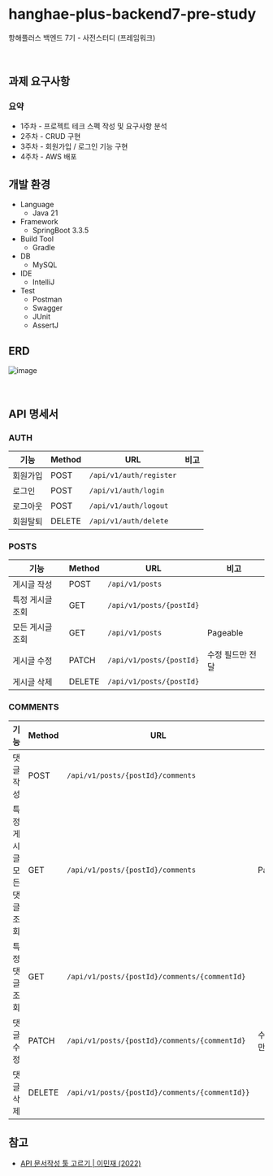 # hanghae-plus-backend7-pre-study

항해플러스 백엔드 7기 - 사전스터디 (프레임워크)

<br/>

## 과제 요구사항

### 요약

- 1주차 - 프로젝트 테크 스펙 작성 및 요구사항 분석
- 2주차 - CRUD 구현
- 3주차 - 회원가입 / 로그인 기능 구현
- 4주차 - AWS 배포

## 개발 환경

- Language
    - Java 21
- Framework
    - SpringBoot 3.3.5
- Build Tool
    - Gradle
- DB
    - MySQL
- IDE
    - IntelliJ
- Test
    - Postman
    - Swagger
    - JUnit
    - AssertJ

## ERD

![image](https://github.com/user-attachments/assets/eab08e80-2405-41cb-8a6f-8adc70c6e104)


<br/>

## API 명세서

### AUTH

| 기능   | Method | URL                     | 비고 |
|------|--------|-------------------------|----|
| 회원가입 | POST   | `/api/v1/auth/register` |    |
| 로그인  | POST   | `/api/v1/auth/login`    |    |
| 로그아웃 | POST   | `/api/v1/auth/logout`   |    |
| 회원탈퇴 | DELETE | `/api/v1/auth/delete`   |    |

### POSTS

| 기능        | Method | URL                      | 비고        |
|-----------|--------|--------------------------|-----------|
| 게시글 작성    | POST   | `/api/v1/posts`          |           |
| 특정 게시글 조회 | GET    | `/api/v1/posts/{postId}` |           |
| 모든 게시글 조회 | GET    | `/api/v1/posts`          | Pageable  |
| 게시글 수정    | PATCH  | `/api/v1/posts/{postId}` | 수정 필드만 전달 |
| 게시글 삭제    | DELETE | `/api/v1/posts/{postId}` |           |

### COMMENTS

| 기능              | Method | URL                                            | 비고        |
|-----------------|--------|------------------------------------------------|-----------|
| 댓글 작성           | POST   | `/api/v1/posts/{postId}/comments`              |           |
| 특정 게시글 모든 댓글 조회 | GET    | `/api/v1/posts/{postId}/comments`              | Pageable  |
| 특정 댓글 조회        | GET    | `/api/v1/posts/{postId}/comments/{commentId}`  |           |
| 댓글 수정           | PATCH  | `/api/v1/posts/{postId}/comments/{commentId}`  | 수정 필드만 전달 |
| 댓글 삭제           | DELETE | `/api/v1/posts/{postId}/comments/{commentId}}` |           |

## 참고

- [API 문서작성 툴 고르기 | 이민재 (2022)](https://learnote-dev.com/java/Spring-A-%EB%AC%B8%EC%84%9C-%EC%9E%91%EC%84%B1%ED%95%98%EA%B8%B0/) 
